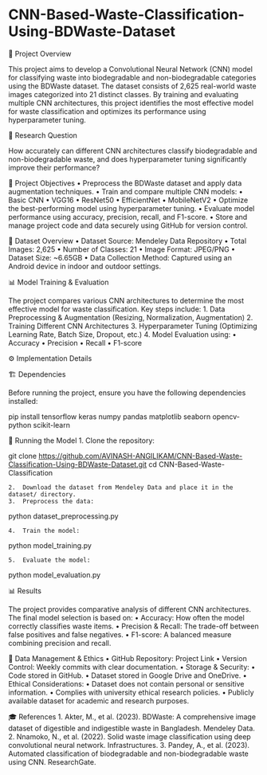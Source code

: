 # CNN-Based-Waste-Classification-Using-BDWaste-Dataset
📌 Project Overview

This project aims to develop a Convolutional Neural Network (CNN) model for classifying waste into biodegradable and non-biodegradable categories using the BDWaste dataset. The dataset consists of 2,625 real-world waste images categorized into 21 distinct classes. By training and evaluating multiple CNN architectures, this project identifies the most effective model for waste classification and optimizes its performance using hyperparameter tuning.

🎯 Research Question

How accurately can different CNN architectures classify biodegradable and non-biodegradable waste, and does hyperparameter tuning significantly improve their performance?

🚀 Project Objectives
	•	Preprocess the BDWaste dataset and apply data augmentation techniques.
	•	Train and compare multiple CNN models:
	•	Basic CNN
	•	VGG16
	•	ResNet50
	•	EfficientNet
	•	MobileNetV2
	•	Optimize the best-performing model using hyperparameter tuning.
	•	Evaluate model performance using accuracy, precision, recall, and F1-score.
	•	Store and manage project code and data securely using GitHub for version control.

📂 Dataset Overview
	•	Dataset Source: Mendeley Data Repository
	•	Total Images: 2,625
	•	Number of Classes: 21
	•	Image Format: JPEG/PNG
	•	Dataset Size: ~6.65GB
	•	Data Collection Method: Captured using an Android device in indoor and outdoor settings.

📊 Model Training & Evaluation

The project compares various CNN architectures to determine the most effective model for waste classification. Key steps include:
	1.	Data Preprocessing & Augmentation (Resizing, Normalization, Augmentation)
	2.	Training Different CNN Architectures
	3.	Hyperparameter Tuning (Optimizing Learning Rate, Batch Size, Dropout, etc.)
	4.	Model Evaluation using:
	•	Accuracy
	•	Precision
	•	Recall
	•	F1-score

⚙️ Implementation Details

🏗 Dependencies

Before running the project, ensure you have the following dependencies installed:

pip install tensorflow keras numpy pandas matplotlib seaborn opencv-python scikit-learn

🚀 Running the Model
	1.	Clone the repository:

git clone https://github.com/AVINASH-ANGILIKAM/CNN-Based-Waste-Classification-Using-BDWaste-Dataset.git
cd CNN-Based-Waste-Classification


	2.	Download the dataset from Mendeley Data and place it in the dataset/ directory.
	3.	Preprocess the data:

python dataset_preprocessing.py


	4.	Train the model:

python model_training.py


	5.	Evaluate the model:

python model_evaluation.py



📊 Results

The project provides comparative analysis of different CNN architectures. The final model selection is based on:
	•	Accuracy: How often the model correctly classifies waste items.
	•	Precision & Recall: The trade-off between false positives and false negatives.
	•	F1-score: A balanced measure combining precision and recall.

🔐 Data Management & Ethics
	•	GitHub Repository: Project Link
	•	Version Control: Weekly commits with clear documentation.
	•	Storage & Security:
	•	Code stored in GitHub.
	•	Dataset stored in Google Drive and OneDrive.
	•	Ethical Considerations:
	•	Dataset does not contain personal or sensitive information.
	•	Complies with university ethical research policies.
	•	Publicly available dataset for academic and research purposes.

🎓 References
	1.	Akter, M., et al. (2023). BDWaste: A comprehensive image dataset of digestible and indigestible waste in Bangladesh. Mendeley Data.
	2.	Nnamoko, N., et al. (2022). Solid waste image classification using deep convolutional neural network. Infrastructures.
	3.	Pandey, A., et al. (2023). Automated classification of biodegradable and non-biodegradable waste using CNN. ResearchGate.

